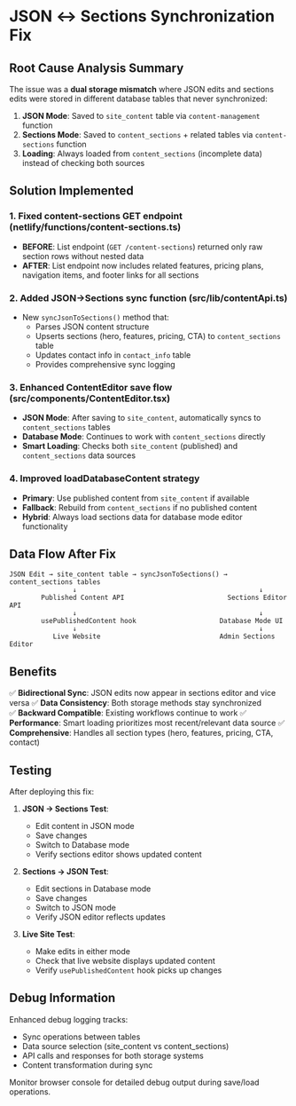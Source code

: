 # JSON ↔ Sections Synchronization Fix

## Root Cause Analysis Summary

The issue was a **dual storage mismatch** where JSON edits and sections edits were stored in different database tables that never synchronized:

1. **JSON Mode**: Saved to `site_content` table via `content-management` function
2. **Sections Mode**: Saved to `content_sections` + related tables via `content-sections` function  
3. **Loading**: Always loaded from `content_sections` (incomplete data) instead of checking both sources

## Solution Implemented

### 1. Fixed content-sections GET endpoint (netlify/functions/content-sections.ts)
- **BEFORE**: List endpoint (`GET /content-sections`) returned only raw section rows without nested data
- **AFTER**: List endpoint now includes related features, pricing plans, navigation items, and footer links for all sections

### 2. Added JSON→Sections sync function (src/lib/contentApi.ts)
- New `syncJsonToSections()` method that:
  - Parses JSON content structure
  - Upserts sections (hero, features, pricing, CTA) to `content_sections` table
  - Updates contact info in `contact_info` table
  - Provides comprehensive sync logging

### 3. Enhanced ContentEditor save flow (src/components/ContentEditor.tsx)
- **JSON Mode**: After saving to `site_content`, automatically syncs to `content_sections` tables
- **Database Mode**: Continues to work with `content_sections` directly
- **Smart Loading**: Checks both `site_content` (published) and `content_sections` data sources

### 4. Improved loadDatabaseContent strategy
- **Primary**: Use published content from `site_content` if available
- **Fallback**: Rebuild from `content_sections` if no published content
- **Hybrid**: Always load sections data for database mode editor functionality

## Data Flow After Fix

```
JSON Edit → site_content table → syncJsonToSections() → content_sections tables
                ↓                                              ↓
        Published Content API                          Sections Editor API
                ↓                                              ↓
        usePublishedContent hook                     Database Mode UI
                ↓                                              ↓
           Live Website                              Admin Sections Editor
```

## Benefits

✅ **Bidirectional Sync**: JSON edits now appear in sections editor and vice versa
✅ **Data Consistency**: Both storage methods stay synchronized  
✅ **Backward Compatible**: Existing workflows continue to work
✅ **Performance**: Smart loading prioritizes most recent/relevant data source
✅ **Comprehensive**: Handles all section types (hero, features, pricing, CTA, contact)

## Testing

After deploying this fix:

1. **JSON → Sections Test**:
   - Edit content in JSON mode
   - Save changes
   - Switch to Database mode 
   - Verify sections editor shows updated content

2. **Sections → JSON Test**:
   - Edit sections in Database mode
   - Save changes  
   - Switch to JSON mode
   - Verify JSON editor reflects updates

3. **Live Site Test**:
   - Make edits in either mode
   - Check that live website displays updated content
   - Verify `usePublishedContent` hook picks up changes

## Debug Information

Enhanced debug logging tracks:
- Sync operations between tables
- Data source selection (site_content vs content_sections)
- API calls and responses for both storage systems
- Content transformation during sync

Monitor browser console for detailed debug output during save/load operations.